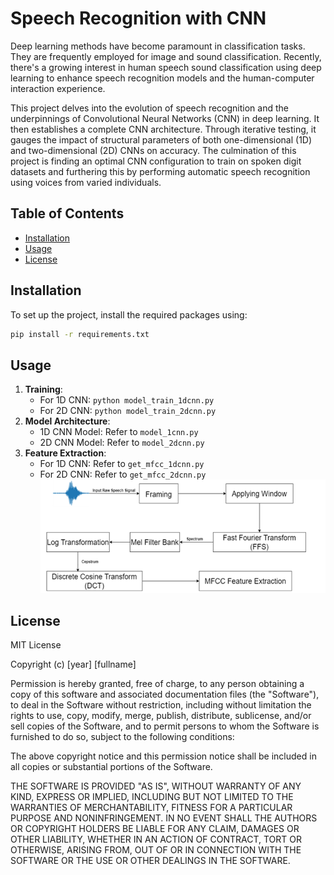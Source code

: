 
# Speech Recognition with CNN

Deep learning methods have become paramount in classification tasks. They are frequently employed for image and sound classification. Recently, there's a growing interest in human speech sound classification using deep learning to enhance speech recognition models and the human-computer interaction experience.

This project delves into the evolution of speech recognition and the underpinnings of Convolutional Neural Networks (CNN) in deep learning. It then establishes a complete CNN architecture. Through iterative testing, it gauges the impact of structural parameters of both one-dimensional (1D) and two-dimensional (2D) CNNs on accuracy. The culmination of this project is finding an optimal CNN configuration to train on spoken digit datasets and furthering this by performing automatic speech recognition using voices from varied individuals.

## Table of Contents
- [Installation](#installation)
- [Usage](#usage)
- [License](#license)

## Installation

To set up the project, install the required packages using:

```bash
pip install -r requirements.txt
```

## Usage

1. **Training**: 
   - For 1D CNN: `python model_train_1dcnn.py`
   - For 2D CNN: `python model_train_2dcnn.py`
2. **Model Architecture**:
   - 1D CNN Model: Refer to `model_1cnn.py`
   - 2D CNN Model: Refer to `model_2dcnn.py`
3. **Feature Extraction**:
   - For 1D CNN: Refer to `get_mfcc_1dcnn.py`
   - For 2D CNN: Refer to `get_mfcc_2dcnn.py`
![Architecture Diagram](https://github.com/fiendyuan/Digits-classification-by-using-CNN/blob/main/MFCC_extraction.png)

## License

MIT License

Copyright (c) [year] [fullname]

Permission is hereby granted, free of charge, to any person obtaining a copy
of this software and associated documentation files (the "Software"), to deal
in the Software without restriction, including without limitation the rights
to use, copy, modify, merge, publish, distribute, sublicense, and/or sell
copies of the Software, and to permit persons to whom the Software is
furnished to do so, subject to the following conditions:

The above copyright notice and this permission notice shall be included in all
copies or substantial portions of the Software.

THE SOFTWARE IS PROVIDED "AS IS", WITHOUT WARRANTY OF ANY KIND, EXPRESS OR
IMPLIED, INCLUDING BUT NOT LIMITED TO THE WARRANTIES OF MERCHANTABILITY,
FITNESS FOR A PARTICULAR PURPOSE AND NONINFRINGEMENT. IN NO EVENT SHALL THE
AUTHORS OR COPYRIGHT HOLDERS BE LIABLE FOR ANY CLAIM, DAMAGES OR OTHER
LIABILITY, WHETHER IN AN ACTION OF CONTRACT, TORT OR OTHERWISE, ARISING FROM,
OUT OF OR IN CONNECTION WITH THE SOFTWARE OR THE USE OR OTHER DEALINGS IN THE
SOFTWARE.
